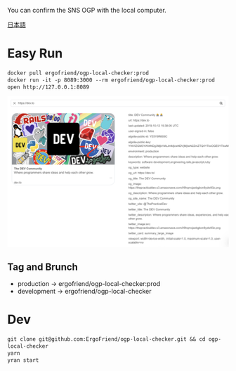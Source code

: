 You can confirm the SNS OGP with the local computer.

[日本語](https://github.com/ErgoFriend/ogp-local-checker/blob/master/README.ja.md)

# Easy Run
```
docker pull ergofriend/ogp-local-checker:prod
docker run -it -p 8089:3000 --rm ergofriend/ogp-local-checker:prod
open http://127.0.0.1:8089
```

![cap](https://github.com/ErgoFriend/ogp-local-checker/blob/master/static/ogp.png)

## Tag and Brunch
- production -> ergofriend/ogp-local-checker:prod
- development -> ergofriend/ogp-local-checker

# Dev
```
git clone git@github.com:ErgoFriend/ogp-local-checker.git && cd ogp-local-checker
yarn
yran start
```
